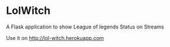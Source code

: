 # LolWitch
A Flask application to show League of legends Status on Streams

Use it on http://lol-witch.herokuapp.com
